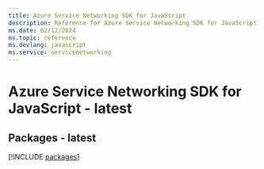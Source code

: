 ```yaml
---
title: Azure Service Networking SDK for JavaScript
description: Reference for Azure Service Networking SDK for JavaScript
ms.date: 02/12/2024
ms.topic: reference
ms.devlang: javascript
ms.service: servicenetworking
---
```

# Azure Service Networking SDK for JavaScript - latest
## Packages - latest
[!INCLUDE [packages](service-networking-index.md)]